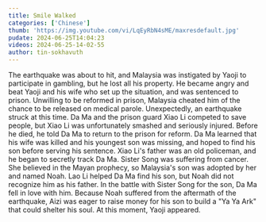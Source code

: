 ```yaml
---
title: Smile Walked
categories: ['Chinese']
thumb: 'https://img.youtube.com/vi/LqEyRbN4sME/maxresdefault.jpg'
pudate: 2024-06-25T14:04:23
videos: 2024-06-25-14-02-55
author: tin-sokhavuth
---
```

The earthquake was about to hit, and Malaysia was instigated by Yaoji to participate in gambling, but he lost all his property. He became angry and beat Yaoji and his wife who set up the situation, and was sentenced to prison. Unwilling to be reformed in prison, Malaysia cheated him of the chance to be released on medical parole. Unexpectedly, an earthquake struck at this time. Da Ma and the prison guard Xiao Li competed to save people, but Xiao Li was unfortunately smashed and seriously injured. Before he died, he told Da Ma to return to the prison for reform. Da Ma learned that his wife was killed and his youngest son was missing, and hoped to find his son before serving his sentence. Xiao Li's father was an old policeman, and he began to secretly track Da Ma. Sister Song was suffering from cancer. She believed in the Mayan prophecy, so Malaysia's son was adopted by her and named Noah. Lao Li helped Da Ma find his son, but Noah did not recognize him as his father. In the battle with Sister Song for the son, Da Ma fell in love with him. Because Noah suffered from the aftermath of the earthquake, Aizi was eager to raise money for his son to build a "Ya Ya Ark" that could shelter his soul. At this moment, Yaoji appeared.